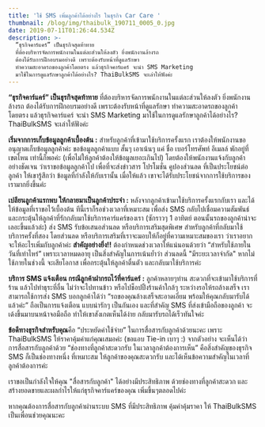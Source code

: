 ```yaml
---
title: 'ใช้ SMS เพิ่มลูกค้าได้อย่างไร ในธุรกิจ Car Care '
thumbnail: /blog/img/thaibulk_190711_0005_0.jpg
date: 2019-07-11T01:26:44.534Z
description: >-
  “ธุรกิจคาร์แคร์” เป็นธุรกิจสุดท้าทาย
  ที่ต้องบริหารจัดการพนักงานในแต่ละส่วนให้ลงตัว ยิ่งพนักงานล้างรถ
  ต้องได้รับการฝึกอบรมอย่างดี เพราะต้องรับหน้าที่ดูแลรักษา
  ทำความสะอาดรถของลูกค้าโดยตรง แล้วธุรกิจคาร์แคร์ จะนำ SMS Marketing
  มาใช้ในการดูแลรักษาลูกค้าได้อย่างไร? ThaiBulkSMS จะเล่าให้ฟังค่ะ
---
```

**“ธุรกิจคาร์แคร์” เป็นธุรกิจสุดท้าทาย** ที่ต้องบริหารจัดการพนักงานในแต่ละส่วนให้ลงตัว ยิ่งพนักงานล้างรถ ต้องได้รับการฝึกอบรมอย่างดี เพราะต้องรับหน้าที่ดูแลรักษา ทำความสะอาดรถของลูกค้าโดยตรง แล้วธุรกิจคาร์แคร์ จะนำ SMS Marketing มาใช้ในการดูแลรักษาลูกค้าได้อย่างไร? ThaiBulkSMS จะเล่าให้ฟังค่ะ 

**เริ่มจากการเก็บข้อมูลลูกค้าเบื้องต้น :** สำหรับลูกค้าที่เข้ามาใช้บริการครั้งแรก เราต้องให้พนักงานขออนุญาตเก็บข้อมูลลูกค้าค่ะ ขอข้อมูลลูกค้าแบบ สั้นๆ เอาเน้นๆ แค่ ชื่อ เบอร์โทรศัพท์ อีเมลล์ พักอยู่ที่เขตไหน เท่านี้ก็พอค่ะ (เพื่อไม่ให้ลูกค้าต้องให้ข้อมูลเยอะเกินไป) โดยต้องให้พนักงานแจ้งกับลูกค้าอย่างชัดเจน ว่าเราขอข้อมูลลูกค้าไป เพื่อที่จะส่งข่าวสาร โปรโมชั่น คูปองส่วนลด ที่เป็นประโยชน์ต่อลูกค้า ให้เขารู้สึกว่า ข้อมูลที่กำลังให้กับเรานั้น เมื่อให้แล้ว เขาจะได้รับประโยชน์จากการใช้บริการของเรามากยิ่งขึ้นค่ะ

**เปลียนลูกค้าแรกพบ ให้กลายมาเป็นลูกค้าประจำ :** หลังจากลูกค้าเข้ามาใช้บริการครั้งแรกกับเรา และได้ให้ข้อมูลที่เราขอไว้เบื้องต้น ทีนี้เราก็รอช่วงเวลาที่เหมาะสม เพื่อส่ง SMS กลับไปเชื่อมความสัมพันธ์ และกระตุ้นให้ลูกค้าที่รักกลับมาใช้บริการคาร์แคร์ของเรา (ซักราวๆ 1 อาทิตย์ ตอนนั้นรถของลูกค้าน่าจะเลอะขึ้นแล้วล่ะ) ส่ง SMS รับข้อเสนอส่วนลด หรือบริการเสริมสุดพิเศษ สำหรับลูกค้าที่กลับมาใช้บริการครั้งที่สอง โดยส่วนลด หรือบริการเสริมที่เราจะมอบให้ก็อยู่ที่ความเหมาะสมของเรา ว่าเราอยากจะให้อะไรเพิ่มกับลูกค้าค่ะ **สำคัญอย่างยิ่ง!!** ต้องกำหนดช่วงเวลาให้แน่นอนด้วยว่า “สำหรับใช้ภายในวันที่เท่าไหร่” เพราะเวลาหมดอายุ เป็นสิ่งสำคัญในการเน้นย้ำว่า ส่วนลดนี้ "มีระยะเวลาจำกัด" หากไม่ใช้ภายในช่วงนี้ จะเสียโอกาส เพื่อกระตุ้นให้ลูกค้าตื่นตัว และกลับมาใช้บริการค่ะ 

**บริการ SMS แจ้งเตือน กรณีลูกค้าฝากรถไว้ที่คาร์แคร์ :** ลูกค้าหลายๆท่าน สะดวกที่จะเข้ามาใช้บริการที่ร้าน แล้วไปทำธุระที่อื่น ไม่ว่าจะไปทานข้าว หรือไปช็อปปิ้งร้านค้าใกล้ๆ ระหว่างรอให้รถล้างเสร็จ เราสามารถใช้การส่ง SMS บอกลูกค้าได้ว่า “รถของคุณล้างเสร็จสะอาดเอี่ยม พร้อมให้คุณกลับมารับได้แล้วค่ะ” ถือเป็นการแจ้งเตือน แบบน่ารักๆ เป็นกันเอง และที่สำคัญ SMS ที่ส่งเข้ามือถือของลูกค้า จะเด้งขึ้นมาบนหน้าจอมือถือ ทำให้เขาสังเกตเห็นได้ง่าย กลับมารับรถได้เร็วทันใจค่ะ 

**ข้อดีทางธุรกิจสำหรับคุณ**คือ “ประหยัดค่าใช้จ่าย” ในการสื่อสารกับลูกค้าด้วยนะคะ เพราะ ThaiBulkSMS ให้ราคาคุ้มค่าแก่คุณเสมอค่ะ (ขอแอบ Tie-in เบาๆ :) จากตัวอย่าง จะเห็นได้ว่า การสื่อสารกับลูกค้าด้วย “ช่องทางที่ลูกค้าสะดวกรับ ในเวลาลูกค้าต้องการเห็น” คือสิ่งสำคัญของธุรกิจ SMS ก็เป็นช่องทางหนึ่ง ที่เหมาะสม ให้ลูกค้าของคุณสะดวกรับ และได้เห็นข้อความสำคัญในเวลาที่ลูกค้าต้องการค่ะ

เราขอเป็นกำลังใจให้คุณ "สื่อสารกับลูกค้า" ได้อย่างมีประสิทธิภาพ ด้วยช่องทางที่ลูกค้าสะดวก และสร้างยอดขายและผลกำไรให้แก่ธุรกิจคาร์แคร์ของคุณ เพิ่มขึ้นๆตลอดไปค่ะ

หากคุณต้องการสื่อสารกับลูกค้าผ่านระบบ SMS ที่มีประสิทธิภาพ คุ้มค่าคุ้มราคา ให้ ThaiBulkSMS เป็นเพื่อนช่วยคุณนะคะ
